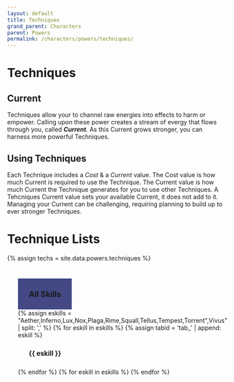 ```yaml
---
layout: default
title: Techniques
grand_parent: Characters
parent: Powers
permalink: /characters/powers/techniques/
---
```


# Techniques


## Current
Techniques allow your to channel raw energies into effects to harm or empower.  Calling upon these power creates a stream of evergy that flows through you, called ***Current***.  As this Current grows stronger, you can harness more powerful Techniques.

## Using Techniques
Each Technique includes a *Cost* & a *Current* value.  The Cost value is how much Current is required to use the Technique.  The Current value is how much Current the Technique generates for you to use other Techniques.  A Tehcniques Current value sets your available Current, it does not add to it.  Managing your Current can be challenging, requiring planning to build up to ever stronger Techniques.



# Technique Lists

{% assign techs = site.data.powers.techniques %}

<div class="mytabs">
    <input type="radio" id="tab_all" name="mytabs" checked="checked">
    <label for="tab_all" style="font-size:130%">All Skills</label>
    {% assign eskills = "Aether,Inferno,Lux,Nox,Plaga,Rime,Squall,Tellus,Tempest,Torrent",Vivus" | split: ',' %}
    {% for eskill in eskills %}
        {% assign tabid = 'tab_' | append: eskill %}
        <input type="radio" id="{{ tabid }}" name="mytabs">
        <label for="{{ tabid }}" style="font-size:110%">{{ eskill }}</label>
    {% endfor %}
    <div class="tab">
    {% for t in techs %}
        {% assign i = forloop.index | modulo: 2 %}
        <div style="background-color: #37344f50; margin: 10px; padding: 5px;">
            <h3 style="margin-top: 5px;">{{t.name}}</h3>
            <h4 style="margin-top: 5px;">{{t.type}}</h4>
            <em>{{t.keywords | join: ", "}}</em>
            <details>
                <summary></summary>
                {% if t.requires %}
                    <p><em>Requires: </em>{{t.requires}}</p>
                {% endif %}
                {% if t.effect %}
                    <p><strong>Effect</strong>
                    <br>{{t.effect}}</p>
                {% endif %}
                {% assign thresh = t.threshold %}
                {% for t in thresh %}
                    <p><strong>Threshold &mdash; {{t.hits}}</strong>
                    <br>{{t.effect}}</p>
                {% endfor %}
            </details>
        </div>
    {% endfor %}
    </div>
    {% for eskill in eskills %}
        <div class="tab">
        {% for t in site.data.powers.techniques %}
            {% for tag in t.keywords %}
                {% if tag == eskill %}
                    <div style="background-color: #37344f50; margin: 10px; padding: 5px;">
                    <h3 style="margin-top: 5px;">{{t.name}}</h3>
                    <h4 style="margin-top: 5px;">{{t.type}}</h4>
                    <em>{{t.keywords | join: ", "}}</em>
                    <details>
                        <summary></summary>
                        {% if t.requires %}
                            <p><em>Requires: </em>{{t.requires}}</p>
                        {% endif %}
                        {% if t.effect %}
                            <p><strong>Effect</strong>
                            <br>{{t.effect}}</p>
                        {% endif %}
                        {% assign thresh = t.threshold %}
                        {% for t in thresh %}
                            <p><strong>Threshold &mdash; {{t.hits}}</strong>
                            <br>{{t.effect}}</p>
                        {% endfor %}
                    </div>
                    <div height=5px></div>
                {% endif %}
            {% endfor %}
        {% endfor %}
        </div>
    {% endfor %}
</div>


<style>
 
.mytabs {
    display: flex;
    flex-wrap: wrap;
    margin: 0px auto;
    padding: 25px;
}
.mytabs input[type="radio"] {
    display: none;
}

.mytabs label {
    padding: 25px;
    font-weight: bold;
}

.mytabs .tab {
    width: 100%;
    padding: 0px;
    order: 1;
    display: none;
}
.mytabs .tab h2 {
    font-size: 3em;
}

.mytabs input[type='radio']:checked + label + .tab {
    display: block;
}

.mytabs input[type="radio"]:checked + label {
    background: #444985;
}
</style>